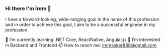 ### Hi there I'm İrem 👋
I have a forward-looking, wide-ranging goal in the name of this profession and in order to achieve this goal, I aim to be a successful engineer in my profession

🌱 I’m currently learning .NET Core, ReactNative, Angular.js
👀 I’m interested in Backend and Frontend
📫 How to reach me: iremseker888@gmail.com
